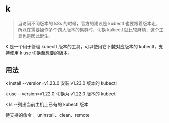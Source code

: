 # k

> 当访问不同版本的 k8s 的时候，官方的建议是 kubectl 也要跟着版本走，所以在需要操作多个跨大版本的集群时，切换 kubectl 就比较麻烦，这个工具也是因此诞生。

K 是一个用于管理 kubectl 版本的工具，可以使用它下载对应版本的 kubectl，支持使用 k use 切换至想要的版本。

## 用法

k install --version=v1.23.0  安装 v1.23.0 版本的 kubectl

k use --version=v1.22.0  切换为 v1.22.0 版本的 kubectl

k ls  --列出当前主机上已有的 kubectl 版本

待支持的命令： uninstall、clean、remote
